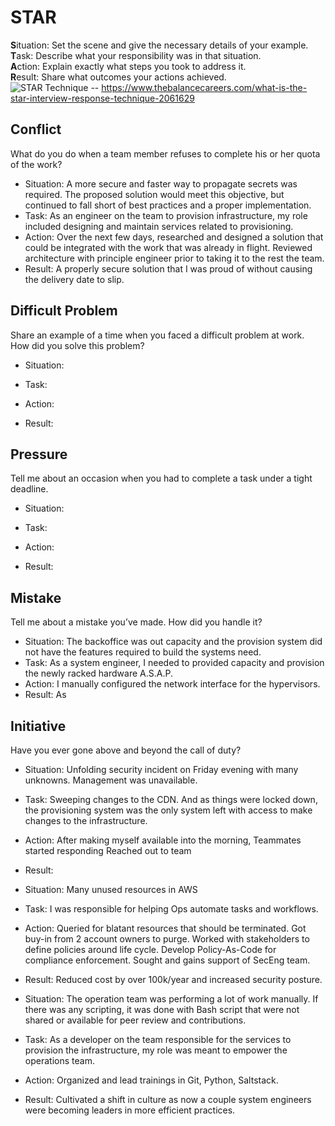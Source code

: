 # STAR
**S**ituation: Set the scene and give the necessary details of your example.\
**T**ask: Describe what your responsibility was in that situation.\
**A**ction: Explain exactly what steps you took to address it.\
**R**esult: Share what outcomes your actions achieved.\
![STAR Technique](https://www.thebalancecareers.com/thmb/6_e4fjHn1jx5FqkKPgBZ_Tq6gm8=/3000x0/filters:no_upscale():max_bytes(150000):strip_icc():format(webp)/behavioral-job-interview-questions-2061629_round2-5b4f594846e0fb005b443466.png) -- https://www.thebalancecareers.com/what-is-the-star-interview-response-technique-2061629

## Conflict
What do you do when a team member refuses to complete his or her quota of the work?
* Situation:
   A more secure and faster way to propagate secrets was required. The proposed solution would meet this objective, but continued to fall short of best practices and a proper implementation.
* Task:
   As an engineer on the team to provision infrastructure, my role included designing and maintain services related to provisioning.
* Action:
   Over the next few days, researched and designed a solution that could be integrated with the work that was already in flight. Reviewed architecture with principle engineer prior to taking it to the rest the team.
* Result:
   A properly secure solution that I was proud of without causing the delivery date to slip.
## Difficult Problem
Share an example of a time when you faced a difficult problem at work. How did you solve this problem?
* Situation:
   
* Task:
   
* Action:
   
* Result:
   
## Pressure
Tell me about an occasion when you had to complete a task under a tight deadline.
* Situation:
   
* Task:
   
* Action:
   
* Result:
   
## Mistake
Tell me about a mistake you’ve made. How did you handle it?
* Situation:
   The backoffice was out capacity and the provision system did not have the features required to build the systems need.
* Task:
   As a system engineer, I needed to provided capacity and provision the newly racked hardware A.S.A.P.
* Action:
  I manually configured the network interface for the hypervisors. 
* Result:
   As 
## Initiative
Have you ever gone above and beyond the call of duty?
* Situation:
   Unfolding security incident on Friday evening with many unknowns. Management was unavailable.
* Task:
   Sweeping changes to the CDN. And as things were locked down, the provisioning system was the only system left with access to make changes to the infrastructure.
* Action:
   After making myself available into the morning, Teammates started responding Reached out to team
* Result:
   
* Situation:
   Many unused resources in AWS
* Task:
   I was responsible for helping Ops automate tasks and workflows.
* Action:
   Queried for blatant resources that should be terminated. Got buy-in from 2 account owners to purge. Worked with stakeholders to define policies around life cycle. Develop Policy-As-Code for compliance enforcement. Sought and gains support of SecEng team.
* Result:
   Reduced cost by over 100k/year and increased security posture.

* Situation:
   The operation team was performing a lot of work manually. If there was any scripting, it was done with Bash script that were not shared or available for peer review and contributions.
* Task:
   As a developer on the team responsible for the services to provision the infrastructure, my role was meant to empower the operations team.
* Action:
   Organized and lead trainings in Git, Python, Saltstack.
* Result:
   Cultivated a shift in culture as now a couple system engineers were becoming leaders in more efficient practices.
<!--stackedit_data:
eyJoaXN0b3J5IjpbNjU2MDI2NzEyLDM0NzQ1MTc1NSwtODkwMz
M2NjQxLC0xOTgwOTgzMDU2LC0yMTExNzM0MzIzXX0=
-->